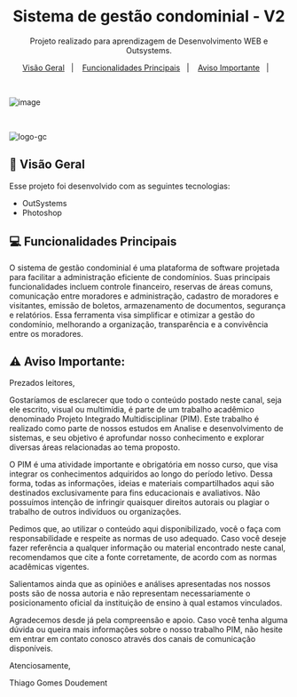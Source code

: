 <h1 align="center"> Sistema de gestão condominial - V2 </h1>

<p align="center">
Projeto realizado para aprendizagem de Desenvolvimento WEB e Outsystems.
</p>

<p align="center">
  <a href="#-Visão Geral">Visão Geral</a>&nbsp;&nbsp;&nbsp;|&nbsp;&nbsp;&nbsp;
  <a href="#-Funcionalidades Principais">Funcionalidades Principais</a>&nbsp;&nbsp;&nbsp;|&nbsp;&nbsp;&nbsp;
  <a href="#-Aviso Importante">Aviso Importante</a>&nbsp;&nbsp;&nbsp;|&nbsp;&nbsp;&nbsp;

</p>

<br>

![image](https://github.com/thdoudement/my-links/assets/110927878/08310f6c-ad32-4b8a-aeb3-73c5bef37220)

<br>

![logo-gc](https://github.com/thdoudement/sistema-gestao-condominial-2/assets/110927878/8b55a4bd-ca54-4f56-9b52-ac0f649c9377)

## 🚀 Visão Geral

Esse projeto foi desenvolvido com as seguintes tecnologias:

- OutSystems
- Photoshop

## 💻 Funcionalidades Principais

O sistema de gestão condominial é uma plataforma de software projetada para facilitar a administração eficiente de condomínios. Suas principais funcionalidades incluem controle financeiro, reservas de áreas comuns, comunicação entre moradores e administração, cadastro de moradores e visitantes, emissão de boletos, armazenamento de documentos, segurança e relatórios. Essa ferramenta visa simplificar e otimizar a gestão do condomínio, melhorando a organização, transparência e a convivência entre os moradores.

## ⚠️ Aviso Importante:

Prezados leitores,

Gostaríamos de esclarecer que todo o conteúdo postado neste canal, seja ele escrito, visual ou multimídia, é parte de um trabalho acadêmico denominado Projeto Integrado Multidisciplinar (PIM). Este trabalho é realizado como parte de nossos estudos em Analise e desenvolvimento de sistemas, e seu objetivo é aprofundar nosso conhecimento e explorar diversas áreas relacionadas ao tema proposto.

O PIM é uma atividade importante e obrigatória em nosso curso, que visa integrar os conhecimentos adquiridos ao longo do período letivo. Dessa forma, todas as informações, ideias e materiais compartilhados aqui são destinados exclusivamente para fins educacionais e avaliativos. Não possuímos intenção de infringir quaisquer direitos autorais ou plagiar o trabalho de outros indivíduos ou organizações.

Pedimos que, ao utilizar o conteúdo aqui disponibilizado, você o faça com responsabilidade e respeite as normas de uso adequado. Caso você deseje fazer referência a qualquer informação ou material encontrado neste canal, recomendamos que cite a fonte corretamente, de acordo com as normas acadêmicas vigentes.

Salientamos ainda que as opiniões e análises apresentadas nos nossos posts são de nossa autoria e não representam necessariamente o posicionamento oficial da instituição de ensino à qual estamos vinculados.

Agradecemos desde já pela compreensão e apoio. Caso você tenha alguma dúvida ou queira mais informações sobre o nosso trabalho PIM, não hesite em entrar em contato conosco através dos canais de comunicação disponíveis.

Atenciosamente,

Thiago Gomes Doudement

